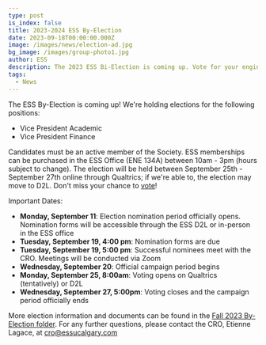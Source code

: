 ```yaml
---
type: post
is_index: false
title: 2023-2024 ESS By-Election
date: 2023-09-18T00:00:00.000Z
image: /images/news/election-ad.jpg
bg_image: /images/group-photo1.jpg
author: ESS
description: The 2023 ESS Bi-Election is coming up. Vote for your engineering representatives!
tags:
  - News
---
```


The ESS By-Election is coming up! We're holding elections for the following positions:

- Vice President Academic
- Vice President Finance

Candidates must be an active member of the Society. ESS memberships can be purchased in the ESS Office (ENE 134A) between 10am - 3pm (hours subject to change). The election will be held between September 25th - September 27th online through Qualtrics; if we're able to, the election may move to D2L. Don't miss your chance to [vote](https://qfreeaccountssjc1.az1.qualtrics.com/jfe/form/SV_1Iin1LBYOkllGcu)!

Important Dates:

- **Monday, September 11**: Election nomination period officially opens. Nomination forms will be accessible through the ESS D2L or in-person in the ESS office
- **Tuesday, September 19, 4:00 pm**: Nomination forms are due
- **Tuesday, September 19, 5:00 pm**: Successful nominees meet with the CRO. Meetings will be conducted via Zoom
- **Wednesday, September 20**: Official campaign period begins
- **Monday, September 25, 8:00am**: Voting opens on Qualtrics (tentatively) or D2L
- **Wednesday, September 27, 5:00pm**: Voting closes and the campaign period officially ends

More election information and documents can be found in the [Fall 2023 By-Election folder](https://drive.google.com/drive/folders/1yC1L07NiT636RZq98G2nwfRld8tqEbSS). For any further questions, please contact the CRO, Etienne Lagace, at cro@essucalgary.com
